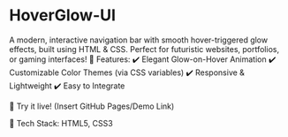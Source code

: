 # HoverGlow-UI
 A modern, interactive navigation bar with smooth hover-triggered glow effects, built using HTML & CSS. Perfect for futuristic websites, portfolios, or gaming interfaces!
🔹 Features:
✔️ Elegant Glow-on-Hover Animation
✔️ Customizable Color Themes (via CSS variables)
✔️ Responsive & Lightweight
✔️ Easy to Integrate

🚀 Try it live! (Insert GitHub Pages/Demo Link)

📌 Tech Stack: HTML5, CSS3
